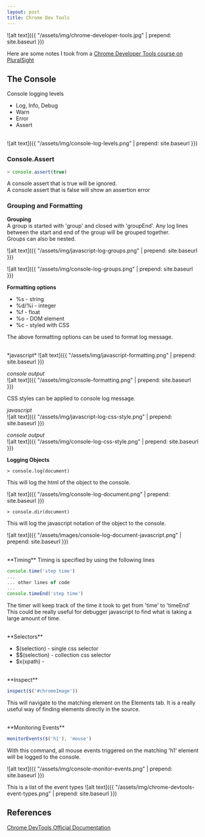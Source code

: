 ```yaml
---
layout: post
title: Chrome Dev Tools
---
```

![alt text]({{ "/assets/img/chrome-developer-tools.jpg" | prepend: site.baseurl }})  

Here are some notes I took from a [Chrome Developer Tools course on PluralSight](https://app.pluralsight.com/library/courses/chrome-developer-tools/table-of-contents)  

## The Console

Console logging levels  

* Log, Info, Debug
* Warn
* Error
* Assert  

<br>
![alt text]({{ "/assets/img/console-log-levels.png" | prepend: site.baseurl }})  

### Console.Assert

```javascript
> console.assert(true)
```

A console assert that is true will be ignored.  
A console assert that is false will show an assertion error

### Grouping and Formatting

**Grouping**  
A group is started with 'group' and closed with 'groupEnd'. Any log lines between the start and end of the group will be grouped together.  
Groups can also be nested.

![alt text]({{ "/assets/img/javascript-log-groups.png" | prepend: site.baseurl }})  

![alt text]({{ "/assets/img/console-log-groups.png" | prepend: site.baseurl }})  

**Formatting options**

* %s - string
* %d/%i - integer
* %f - float
* %o - DOM element
* %c - styled with CSS

The above formatting options can be used to format log message.  

<br>
*javascript*  
![alt text]({{ "/assets/img/javascript-formatting.png" | prepend: site.baseurl }})  

*console output*  
![alt text]({{ "/assets/img/console-formatting.png" | prepend: site.baseurl }})  

CSS styles can be applied to console log message.

*javascript*  
![alt text]({{ "/assets/img/javascript-log-css-style.png" | prepend: site.baseurl }})  

*console output*  
![alt text]({{ "/assets/img/console-log-css-style.png" | prepend: site.baseurl }})  

**Logging Objects**

```
> console.log(document)
```
This will log the html of the object to the console.

![alt text]({{ "/assets/img/console-log-document.png" | prepend: site.baseurl }})  

```
> console.dir(document)
```
This will log the javascript notation of the object to the console.

![alt text]({{ "/assets/images/console-log-document-javascript.png" | prepend: site.baseurl }})  

<br>
**Timing**  
Timing is specified by using the following lines

```javascript
console.time('step time')
...
... other lines of code
...
console.timeEnd('step time')
```
The timer will keep track of the time it took to get from 'time' to 'timeEnd'  
This could be really useful for debugger javascript to find what is taking a large amount of time.

<br>
**Selectors**

* $(selection) - single css selector
* $$(selection) - collection css selector
* $x(xpath) - 

<br>
**Inspect**  

```javascript
inspect($('#chromeImage'))
```
This will navigate to the matching element on the Elements tab. It is a really useful way of finding elements directly in the source.

<br>
**Monitoring Events**  

```javascript
monitorEvents($('h1'), 'mouse')
```
With this command, all mouse events triggered on the matching 'h1' element will be logged to the console.

![alt text]({{ "/assets/img/console-monitor-events.png" | prepend: site.baseurl }})  

This is a list of the event types
![alt text]({{ "/assets/img/chrome-devtools-event-types.png" | prepend: site.baseurl }})  


## References  
[Chrome DevTools Official Documentation](https://developers.google.com/web/tools/chrome-devtools/)